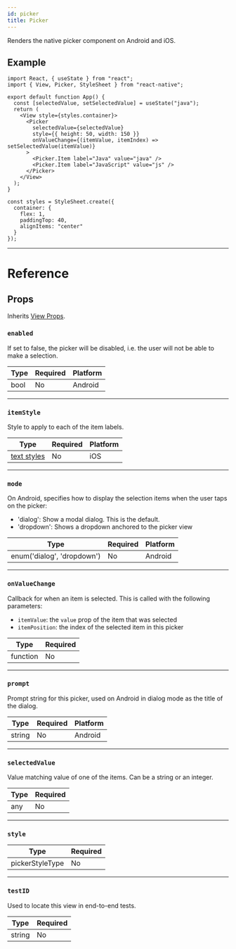 ```yaml
---
id: picker
title: Picker
---
```


Renders the native picker component on Android and iOS. 

## Example

```SnackPlayer name=picker
import React, { useState } from "react";
import { View, Picker, StyleSheet } from "react-native";

export default function App() {
  const [selectedValue, setSelectedValue] = useState("java");
  return (
    <View style={styles.container}>
      <Picker
        selectedValue={selectedValue}
        style={{ height: 50, width: 150 }}
        onValueChange={(itemValue, itemIndex) => setSelectedValue(itemValue)}
      >
        <Picker.Item label="Java" value="java" />
        <Picker.Item label="JavaScript" value="js" />
      </Picker>
    </View>
  );
}

const styles = StyleSheet.create({
  container: {
    flex: 1,
    paddingTop: 40,
    alignItems: "center"
  }
});
```

---

# Reference

## Props

Inherits [View Props](view.md#props).

### `enabled`

If set to false, the picker will be disabled, i.e. the user will not be able to make a selection.

| Type | Required | Platform |
| ---- | -------- | -------- |
| bool | No       | Android  |

---

### `itemStyle`

Style to apply to each of the item labels.

| Type                               | Required | Platform |
| ---------------------------------- | -------- | -------- |
| [text styles](text-style-props.md) | No       | iOS      |

---

### `mode`

On Android, specifies how to display the selection items when the user taps on the picker:

- 'dialog': Show a modal dialog. This is the default.
- 'dropdown': Shows a dropdown anchored to the picker view

| Type                       | Required | Platform |
| -------------------------- | -------- | -------- |
| enum('dialog', 'dropdown') | No       | Android  |

---

### `onValueChange`

Callback for when an item is selected. This is called with the following parameters:

- `itemValue`: the `value` prop of the item that was selected
- `itemPosition`: the index of the selected item in this picker

| Type     | Required |
| -------- | -------- |
| function | No       |

---

### `prompt`

Prompt string for this picker, used on Android in dialog mode as the title of the dialog.

| Type   | Required | Platform |
| ------ | -------- | -------- |
| string | No       | Android  |

---

### `selectedValue`

Value matching value of one of the items. Can be a string or an integer.

| Type | Required |
| ---- | -------- |
| any  | No       |

---

### `style`

| Type            | Required |
| --------------- | -------- |
| pickerStyleType | No       |

---

### `testID`

Used to locate this view in end-to-end tests.

| Type   | Required |
| ------ | -------- |
| string | No       |

